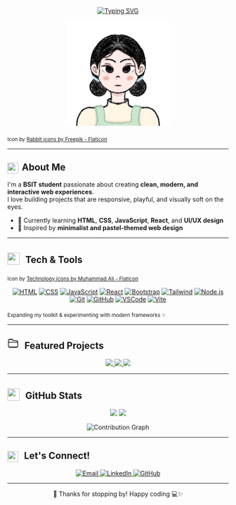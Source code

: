 <!-- ANIMATED HEADER -->
<p align="center">
  <a href="https://github.com/guraycha03">
    <img src="https://readme-typing-svg.herokuapp.com?font=Quicksand&weight=600&size=22&pause=1000&color=86B6F6&center=true&vCenter=true&width=600&lines=🍡+Hi%2C+I'm+Cha!+🍵;BSIT+Student%2C+Aspiring+Web+Developer;Clean%2C+Minimal%2C+Modern+Design+Lover" alt="Typing SVG" />
  </a>
</p>

<!-- MAIN GIF -->
<p align="center">
  <img src="guray_cha.gif" width="240" alt="Cute GIF" />
</p>

<sub>Icon by <a href="https://www.flaticon.com/free-icons/rabbit" title="rabbit icons">Rabbit icons by Freepik - Flaticon</a></sub>

---

<!-- ABOUT ME -->
<h2 align="left" style="display: flex; align-items: center; gap: 8px;">
  <img src="https://cdn-icons-png.flaticon.com/512/9308/9308872.png" width="25" height="25" style="position: relative; top: 2px;" />
  About Me
</h2>

I'm a **BSIT student** passionate about creating **clean, modern, and interactive web experiences**.  
I love building projects that are responsive, playful, and visually soft on the eyes.

- 🌱 Currently learning **HTML**, **CSS**, **JavaScript**, **React**, and **UI/UX design**  
- 🌿 Inspired by **minimalist and pastel-themed web design**  

---


<!-- TECH & TOOLS -->
<h2 align="left">
  <img src="https://cdn-icons-png.flaticon.com/512/11232/11232239.png" width="28" height="28" style="margin-right:8px; position: relative; top: 4px;" />
  Tech & Tools
</h2>

<sub>Icon by <a href="https://www.flaticon.com/free-icons/technology" title="technology icons">Technology icons by Muhammad Ali - Flaticon</a></sub>

<p align="center">
  <a href="#"><img src="./assets/icons/html-badge.svg" alt="HTML" /></a>
  <a href="#"><img src="./assets/icons/css-badge.svg" alt="CSS" /></a>
  <a href="#"><img src="./assets/icons/js-badge.svg" alt="JavaScript" /></a>
  <a href="#"><img src="./assets/icons/react-badge.svg" alt="React" /></a>
  <a href="#"><img src="./assets/icons/bootstrap-badge.svg" alt="Bootstrap" /></a>
  <a href="#"><img src="./assets/icons/tailwind-badge.svg" alt="Tailwind" /></a>
  <a href="#"><img src="./assets/icons/nodejs-badge.svg" alt="Node.js" /></a>
  <a href="#"><img src="./assets/icons/git-badge.svg" alt="Git" /></a>
  <a href="#"><img src="./assets/icons/github-badge.svg" alt="GitHub" /></a>
  <a href="#"><img src="./assets/icons/vscode-badge.svg" alt="VSCode" /></a>
  <a href="#"><img src="./assets/icons/vite-badge.svg" alt="Vite" /></a>
</p>

<sub>Expanding my toolkit & experimenting with modern frameworks ✨</sub>




---

<!-- FEATURED PROJECTS -->
<h2 align="left">
  <img src="https://raw.githubusercontent.com/tailwindlabs/heroicons/master/optimized/24/outline/folder.svg" width="26" height="26" style="margin-right:8px;" />
  Featured Projects
</h2>

<p align="center">
  <a href="https://github.com/guraycha03/smashpoint">
    <img src="https://github-readme-stats.vercel.app/api/pin/?username=guraycha03&repo=smashpoint&theme=calm&hide_border=true&bg_color=F9FAFB&title_color=86B6F6" />
  </a>
  <a href="https://github.com/guraycha03/portfolio">
    <img src="https://github-readme-stats.vercel.app/api/pin/?username=guraycha03&repo=portfolio&theme=calm&hide_border=true&bg_color=F9FAFB&title_color=86B6F6" />
  </a>
  <a href="https://github.com/guraycha03/chascent-studio">
    <img src="https://github-readme-stats.vercel.app/api/pin/?username=guraycha03&repo=chascent-studio&theme=calm&hide_border=true&bg_color=F9FAFB&title_color=86B6F6" />
  </a>
</p>

---

<!-- GITHUB STATS -->
<h2 align="left">
  <img src="https://cdn-icons-png.flaticon.com/512/11378/11378785.png" width="28" height="28" style="margin-right:8px; position: relative; top: 4px;" />
  GitHub Stats
</h2>

<p align="center">
  <img src="https://github-readme-stats.vercel.app/api?username=guraycha03&show_icons=true&theme=calm&hide_border=true&bg_color=F9FAFB&title_color=86B6F6&icon_color=86B6F6" height="160" />
  <img src="https://streak-stats.demolab.com?user=guraycha03&theme=calm&hide_border=true&background=F9FAFB&ring=86B6F6&fire=86B6F6&currStreakLabel=86B6F6" height="160" />
</p>

<p align="center">
  <img src="https://github-readme-activity-graph.vercel.app/graph?username=guraycha03&bg_color=F9FAFB&color=86B6F6&line=86B6F6&point=4E89AE&hide_border=true" alt="Contribution Graph" />
</p>

---

<!-- CONNECT -->
<h2 align="left">
  <img src="https://cdn-icons-png.flaticon.com/512/646/646094.png" width="25" height="25" style="margin-right:8px; vertical-align:middle;" />
  Let's Connect!
</h2>

<p align="center">
  <a href="mailto:guraycha@gmail.com">
    <img src="https://img.shields.io/badge/Gmail-FFDDE2?style=for-the-badge&logo=gmail&logoColor=EA4335" alt="Email" />
  </a>
  <a href="https://www.linkedin.com/in/charisse-guray-786a92311/" target="_blank">
    <img src="https://img.shields.io/badge/LinkedIn-DDEBFF?style=for-the-badge&logo=linkedin&logoColor=0A66C2" alt="LinkedIn" />
  </a>
  <a href="https://github.com/guraycha03">
    <img src="https://img.shields.io/badge/GitHub-DDEBFF?style=for-the-badge&logo=github&logoColor=000000" alt="GitHub" />
  </a>
</p>

---

<p align="center">🌸 Thanks for stopping by! Happy coding 💻✨</p>
